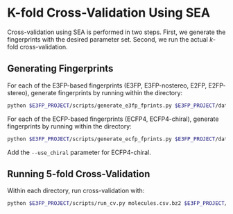 # K-fold Cross-Validation Using SEA

Cross-validation using SEA is performed in two steps. First, we generate the
fingerprints with the desired parameter set. Second, we run the actual
*k*-fold cross-validation.

## Generating Fingerprints

For each of the E3FP-based fingerprints (E3FP, E3FP-nostereo, E2FP, E2FP-
stereo), generate fingerprints by running within the directory:

```bash
python $E3FP_PROJECT/scripts/generate_e3fp_fprints.py $E3FP_PROJECT/data/chembl20_proto_smiles.smi.bz2 params.cfg --sdf_dir $E3FP_PROJECT/conformer_generation/conformers_proto_rms0.5 -l fp_log.txt
```

For each of the ECFP-based fingerprints (ECFP4, ECFP4-chiral), generate
fingerprints by running within the directory:

```bash
python $E3FP_PROJECT/scripts/generate_ecfp_fprints.py $E3FP_PROJECT/data/chembl20_proto_smiles.smi.bz2 -l fp_log.txt
```

Add the `--use_chiral` parameter for ECFP4-chiral.

## Running 5-fold Cross-Validation

Within each directory, run cross-validation with:

```bash
python $E3FP_PROJECT/scripts/run_cv.py molecules.csv.bz2 $E3FP_PROJECT/data/chembl20_binding_targets.csv.bz2 --reduce_negatives -l cv_log.txt
```
